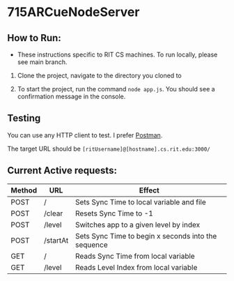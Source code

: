 # 715ARCueNodeServer

## How to Run:

* These instructions specific to RIT CS machines. To run locally, please see main branch.

1. Clone the project, navigate to the directory you cloned to

2. To start the project, run the command `node app.js`. You should see a confirmation message in the console.

## Testing

You can use any HTTP client to test. I prefer [Postman](https://www.postman.com/). 

The target URL should be `[ritUsername]@[hostname].cs.rit.edu:3000/`

## Current Active requests:

| Method | URL      | Effect                                              |
|--------|----------|-----------------------------------------------------|
| POST   | /        | Sets Sync Time to local variable and file           |
| POST   | /clear   | Resets Sync Time to -1                              |
| POST   | /level   | Switches app to a given level by index              |
| POST   | /startAt | Sets Sync Time to begin x seconds into the sequence |
| GET    | /        | Reads Sync Time from local variable                 |
| GET    | /level   | Reads Level Index from local variable               |
